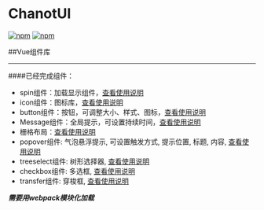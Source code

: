 # ChanotUI

[![npm](https://travis-ci.org/5606595/ChanotUI.svg?branch=master)]() [![npm](https://img.shields.io/badge/npm-v1.0.0-blue.svg)]()

##Vue组件库

----------

####已经完成组件：

 - spin组件：加载显示组件，[查看使用说明](https://github.com/5606595/ChanotUI/tree/master/components/spin)
 - icon组件：图标库，[查看使用说明](https://github.com/5606595/ChanotUI/tree/master/components/icon)
 - button组件：按钮，可调整大小、样式、图标，[查看使用说明](https://github.com/5606595/ChanotUI/tree/master/components/button)
 - Message组件：全局提示，可设置持续时间，[查看使用说明](https://github.com/5606595/ChanotUI/tree/master/components/message)
 - 栅格布局：[查看使用说明](https://github.com/5606595/ChanotUI/tree/master/components/grid)
 - popover组件: 气泡悬浮提示, 可设置触发方式, 提示位置, 标题, 内容, [查看使用说明](https://github.com/5606595/ChanotUI/tree/master/components/popover)
 - treeselect组件: 树形选择器, [查看使用说明](https://github.com/5606595/ChanotUI/tree/master/components/treeselect)
 - checkbox组件: 多选框, [查看使用说明](https://github.com/5606595/ChanotUI/tree/master/components/checkbox)
 - transfer组件: 穿梭框, [查看使用说明](https://github.com/5606595/ChanotUI/tree/master/components/transfer)

***需要用webpack模块化加载***